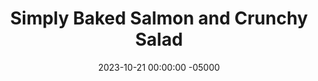 ---
layout: post
title:  "Simply Baked Salmon and Crunchy Salad"
date:   2023-10-21 00:00:00 -05000
categories: 
- Recipes
- Fish
permalink: /recipes/salmon
image: /assets/Food/Fish/Salmon/salmon-cover.jpg
ing: salmon-ing
facts: salmon-facts
Prep: 4
Rest: 
Cook: 14
Source1: 
Source2: 
tags: 
- air fry
- bake
- oven
- roast
- sea food
- lemon
- pepper
- lime
- tajin
- omega 3
- seafood
Description: Salmon is my preferred fish, but I don't tend to have it too often because it's fairly expensive. I always pick it up when on sale though, because it's a fantastic source of Omega-3s. These simply baked fillets are made in just a few minutes, and pair great with a crunchy salad, consisting of seasoned raw peppers, onions, and tomatoes.
Instructions: 
- Preheat your oven to 400F and line a cookie sheet with aluminum foil. Lightly grease the foil<br><br>

- Add your salmon to the pan, and season the top and sides with garlic, onion, and lemon pepper, or any other desired seasinings<br><br>

- Bake at 400F for about 14 minutes, or until the thickest part reaches 145F. Squeeze on some lemon juice.<br><br>

- As the fish cooks, wash and cut your vegetables, and add to a medium bowl. Season and mix to make your crunchy salad<br><br>
- <center><img src="/assets/Food/Fish/Salmon/salmon-4.jpg" alt="" class="instruction-image"></center>
---